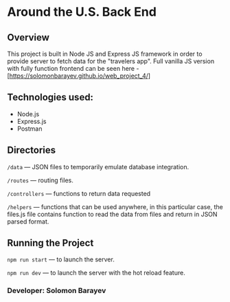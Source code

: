 # Around the U.S. Back End

## Overview

This project is built in Node JS and Express JS framework in order to provide server to fetch data for the "travelers app". Full vanilla JS version with fully function frontend can be seen here - [https://solomonbarayev.github.io/web_project_4/]

## Technologies used:

- Node.js
- Express.js
- Postman

## Directories

`/data` — JSON files to temporarily emulate database integration.

`/routes` — routing files.

`/controllers` — functions to return data requested

`/helpers` — functions that can be used anywhere, in this particular case, the files.js file contains function to read the data from files and return in JSON parsed format.

## Running the Project

`npm run start` — to launch the server.

`npm run dev` — to launch the server with the hot reload feature.

### Developer: Solomon Barayev
